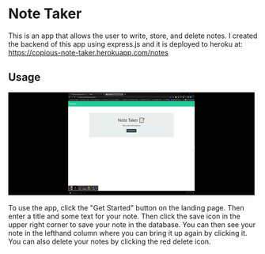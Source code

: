 # Note Taker

This is an app that allows the user to write, store, and delete notes. I created the backend of this app using express.js and it is deployed to heroku at:
https://copious-note-taker.herokuapp.com/notes

## Usage
![demo gif](/public/assets/note-taker-demo.gif)


To use the app, click the "Get Started" button on the landing page. Then enter a title and some text for your note. Then click the save icon in the upper right corner to save your note in the database. You can then see your note in the lefthand column where you can bring it up again by clicking it. You can also delete your notes by clicking the red delete icon.
